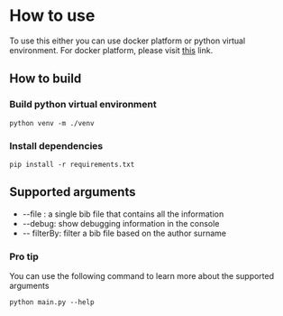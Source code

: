 
# How to use
To use this either you can use docker platform or python virtual environment. 
For docker platform, please visit [this](https://hub.docker.com/repository/docker/redwan06me/publicationmanager/general) link.

## How to build

### Build python virtual environment
```
python venv -m ./venv
```

### Install dependencies 
```
pip install -r requirements.txt 
```

## Supported arguments 
* --file : a single bib file that contains all the information  
* --debug: show debugging information in the console 
* -- filterBy:  filter a bib file based on the author surname

### Pro tip
You can use the following command to learn more about the supported arguments 
```
python main.py --help
```
